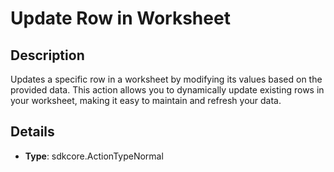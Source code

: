 
# Update Row in Worksheet

## Description

Updates a specific row in a worksheet by modifying its values based on the provided data. This action allows you to dynamically update existing rows in your worksheet, making it easy to maintain and refresh your data.

## Details

- **Type**: sdkcore.ActionTypeNormal
